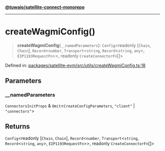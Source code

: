 [**@tuwaio/satellite-connect-monorepo**](../../../README.md)

***

# createWagmiConfig()

> **createWagmiConfig**(`__namedParameters`): `Config`\<readonly \[`Chain`, `Chain`\], `Record`\<`number`, `Transport`\<`string`, `Record`\<`string`, `any`\>, `EIP1193RequestFn`\>\>, readonly `CreateConnectorFn`[]\>

Defined in: [packages/satellite-evm/src/utils/createWagmiConfig.ts:18](https://github.com/TuwaIO/satellite-connect/blob/46085d28e0b4ff146f6da7e03a614830032927cd/packages/satellite-evm/src/utils/createWagmiConfig.ts#L18)

## Parameters

### \_\_namedParameters

`ConnectorsInitProps` & `Omit`\<`CreateConfigParameters`, `"client"` \| `"connectors"`\>

## Returns

`Config`\<readonly \[`Chain`, `Chain`\], `Record`\<`number`, `Transport`\<`string`, `Record`\<`string`, `any`\>, `EIP1193RequestFn`\>\>, readonly `CreateConnectorFn`[]\>
